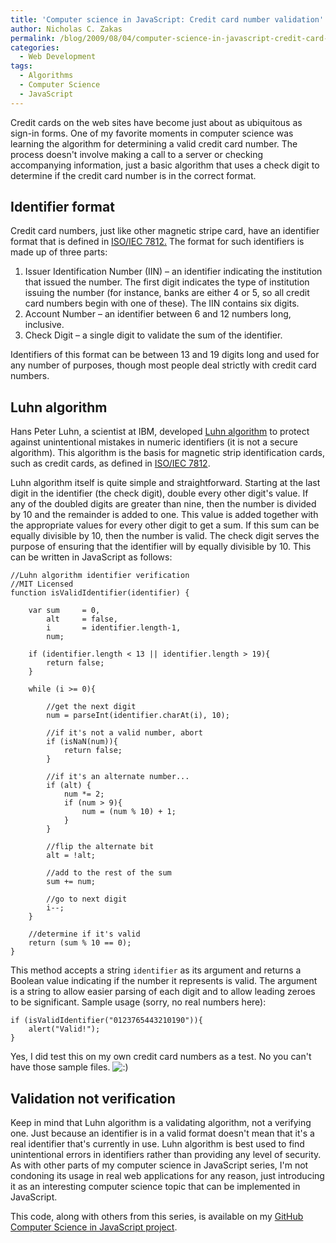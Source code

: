 ```yaml
---
title: 'Computer science in JavaScript: Credit card number validation'
author: Nicholas C. Zakas
permalink: /blog/2009/08/04/computer-science-in-javascript-credit-card-number-validation/
categories:
  - Web Development
tags:
  - Algorithms
  - Computer Science
  - JavaScript
---
```

Credit cards on the web sites have become just about as ubiquitous as sign-in forms. One of my favorite moments in computer science was learning the algorithm for determining a valid credit card number. The process doesn't involve making a call to a server or checking accompanying information, just a basic algorithm that uses a check digit to determine if the credit card number is in the correct format.

## Identifier format

Credit card numbers, just like other magnetic stripe card, have an identifier format that is defined in [ISO/IEC 7812.][1] The format for such identifiers is made up of three parts:

  1. Issuer Identification Number (IIN) &#8211; an identifier indicating the institution that issued the number. The first digit indicates the type of institution issuing the number (for instance, banks are either 4 or 5, so all credit card numbers begin with one of these). The IIN contains six digits.
  2. Account Number &#8211; an identifier between 6 and 12 numbers long, inclusive.
  3. Check Digit &#8211; a single digit to validate the sum of the identifier.

Identifiers of this format can be between 13 and 19 digits long and used for any number of purposes, though most people deal strictly with credit card numbers.

## Luhn algorithm

Hans Peter Luhn, a scientist at IBM, developed [Luhn algorithm][2] to protect against unintentional mistakes in numeric identifiers (it is not a secure algorithm). This algorithm is the basis for magnetic strip identification cards, such as credit cards, as defined in [ISO/IEC 7812][1].

Luhn algorithm itself is quite simple and straightforward. Starting at the last digit in the identifier (the check digit), double every other digit's value. If any of the doubled digits are greater than nine, then the number is divided by 10 and the remainder is added to one. This value is added together with the appropriate values for every other digit to get a sum. If this sum can be equally divisible by 10, then the number is valid. The check digit serves the purpose of ensuring that the identifier will by equally divisible by 10. This can be written in JavaScript as follows:

    //Luhn algorithm identifier verification
    //MIT Licensed
    function isValidIdentifier(identifier) {
    
        var sum     = 0,
            alt     = false,
            i       = identifier.length-1,
            num;
    
        if (identifier.length < 13 || identifier.length > 19){
            return false;
        }
    
        while (i >= 0){
    
            //get the next digit
            num = parseInt(identifier.charAt(i), 10);
    
            //if it's not a valid number, abort
            if (isNaN(num)){
                return false;
            }
    
            //if it's an alternate number...
            if (alt) {
                num *= 2;
                if (num > 9){
                    num = (num % 10) + 1;
                }
            } 
    
            //flip the alternate bit
            alt = !alt;
    
            //add to the rest of the sum
            sum += num;
    
            //go to next digit
            i--;
        }
    
        //determine if it's valid
        return (sum % 10 == 0);
    }

This method accepts a string `identifier` as its argument and returns a Boolean value indicating if the number it represents is valid. The argument is a string to allow easier parsing of each digit and to allow leading zeroes to be significant. Sample usage (sorry, no real numbers here):

    if (isValidIdentifier("0123765443210190")){
        alert("Valid!");
    }

Yes, I did test this on my own credit card numbers as a test. No you can't have those sample files. <img src="{{site.url}}/blog/wp-includes/images/smilies/icon_smile.gif" alt=":)" class="wp-smiley" /> 

## Validation not verification

Keep in mind that Luhn algorithm is a validating algorithm, not a verifying one. Just because an identifier is in a valid format doesn't mean that it's a real identifier that's currently in use. Luhn algorithm is best used to find unintentional errors in identifiers rather than providing any level of security. As with other parts of my computer science in JavaScript series, I'm not condoning its usage in real web applications for any reason, just introducing it as an interesting computer science topic that can be implemented in JavaScript.

This code, along with others from this series, is available on my [GitHub Computer Science in JavaScript project][3].

 [1]: http://en.wikipedia.org/wiki/ISO/IEC_7812
 [2]: http://en.wikipedia.org/wiki/Luhn_algorithm
 [3]: http://github.com/nzakas/computer-science-in-javascript/
